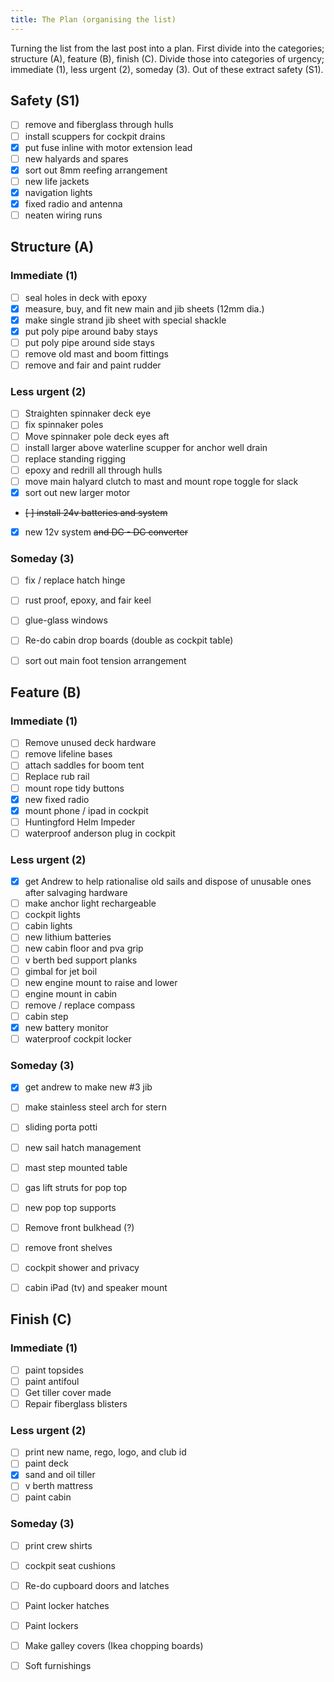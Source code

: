 ```yaml
---
title: The Plan (organising the list)
---
```


Turning the list from the last post into a plan. First divide into the categories; structure (A), feature (B), finish (C). Divide those into categories of urgency; immediate (1), less urgent (2), someday (3). Out of these extract safety (S1).

## Safety (S1)

- [ ] remove and fiberglass through hulls
- [ ] install scuppers for cockpit drains
- [x] put fuse inline with motor extension lead
- [ ] new halyards and spares
- [x] sort out 8mm reefing arrangement
- [ ] new life jackets
- [x] navigation lights
- [x] fixed radio and antenna
- [ ] neaten wiring runs

## Structure (A)

### Immediate (1)

- [ ] seal holes in deck with epoxy
- [x] measure, buy, and fit new main and jib sheets (12mm dia.)
- [x] make single strand jib sheet with special shackle
- [x] put poly pipe around baby stays
- [ ] put poly pipe around side stays
- [ ] remove old mast and boom fittings
- [ ] remove and fair and paint rudder

### Less urgent (2)

- [ ] Straighten spinnaker deck eye
- [ ] fix spinnaker poles
- [ ] Move spinnaker pole deck eyes aft
- [ ] install larger above waterline scupper for anchor well drain
- [ ] replace standing rigging
- [ ] epoxy and redrill all through hulls
- [ ] move main halyard clutch to mast and mount rope toggle for slack
- [x] sort out new larger motor
- ~~[ ] install 24v batteries and system~~
- [x] new 12v system ~~and DC - DC converter~~

### Someday (3)

- [ ] fix / replace hatch hinge
- [ ] rust proof, epoxy, and fair keel
- [ ] glue-glass windows
- [ ] Re-do cabin drop boards (double as cockpit table)
- [ ] sort out main foot tension arrangement


## Feature (B)

### Immediate (1)

- [ ] Remove unused deck hardware
- [ ] remove lifeline bases
- [ ] attach saddles for boom tent
- [ ] Replace rub rail
- [ ] mount rope tidy buttons
- [x] new fixed radio
- [x] mount phone / ipad in cockpit
- [ ] Huntingford Helm Impeder
- [ ] waterproof anderson plug in cockpit

### Less urgent (2)

- [x] get Andrew to help rationalise old sails and dispose of unusable ones after salvaging hardware
- [ ] make anchor light rechargeable
- [ ] cockpit lights
- [ ] cabin lights
- [ ] new lithium batteries
- [ ] new cabin floor and pva grip
- [ ] v berth bed support planks
- [ ] gimbal for jet boil
- [ ] new engine mount to raise and lower
- [ ] engine mount in cabin
- [ ] remove / replace compass
- [ ] cabin step
- [x] new battery monitor
- [ ] waterproof cockpit locker

### Someday (3)

- [x] get andrew to make new #3 jib
- [ ] make stainless steel arch for stern
- [ ] sliding porta potti
- [ ] new sail hatch management
- [ ] mast step mounted table
- [ ] gas lift struts for pop top
- [ ] new pop top supports
- [ ] Remove front bulkhead (?)
- [ ] remove front shelves
- [ ] cockpit shower and privacy
- [ ] cabin iPad (tv) and speaker mount


## Finish (C)

### Immediate (1)

- [ ] paint topsides
- [ ] paint antifoul
- [ ] Get tiller cover made
- [ ] Repair fiberglass blisters

### Less urgent (2)

- [ ] print new name, rego, logo, and club id
- [ ] paint deck
- [x] sand and oil tiller
- [ ] v berth mattress
- [ ] paint cabin

### Someday (3)

- [ ] print crew shirts
- [ ] cockpit seat cushions
- [ ] Re-do cupboard doors and latches
- [ ] Paint locker hatches
- [ ] Paint lockers
- [ ] Make galley covers (Ikea chopping boards)
- [ ] Soft furnishings

